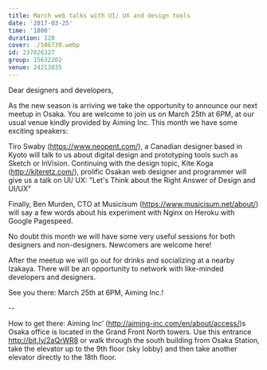 ```yaml
---
title: March web talks with UI/ UX and design tools
date: '2017-03-25'
time: '1800'
duration: 120
cover: ./506739.webp
id: 237826327
group: 15632202
venue: 24213835
---
```


Dear designers and developers,

As the new season is arriving we take the opportunity to announce our next meetup in Osaka. You are welcome to join us on March 25th at 6PM, at our usual venue kindly provided by Aiming Inc. This month we have some exciting speakers:

Tiro Swaby (https://www.neopent.com/), a Canadian designer based in Kyoto will talk to us about digital design and prototyping tools such as Sketch or InVision. Continuing with the design topic, Kite Koga (http://kiteretz.com/), prolific Osakan web designer and programmer will give us a talk on UI/ UX: "Let's Think about the Right Answer of Design and UI/UX"

Finally, Ben Murden, CTO at Musicisum (https://www.musicisum.net/about/) will say a few words about his experiment with Nginx on Heroku with Google Pagespeed.

No doubt this month we will have some very useful sessions for both designers and non-designers. Newcomers are welcome here!

After the meetup we will go out for drinks and socializing at a nearby Izakaya. There will be an opportunity to network with like-minded developers and designers.

See you there: March 25th at 6PM, Aiming Inc.!

--

How to get there: Aiming Inc’ (http://aiming-inc.com/en/about/access/)s Osaka office is located in the Grand Front North towers. Use this entrance http://bit.ly/2aQrWR8 or walk through the south building from Osaka Station, take the elevator up to the 9th floor (sky lobby) and then take another elevator directly to the 18th floor.
